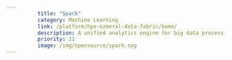 ```yaml
---
          title: "Spark"
          category: Machine Learning
          link: /platform/hpe-ezmeral-data-fabric/home/
          description: A unified analytics engine for big data processing, with built-in modules for streaming, SQL, machine learning and graph processing.
          priority: 21
          image: /img/opensource/spark.svg
---
```

          